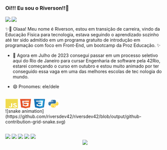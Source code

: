 ### Oi!!! Eu sou o Riverson!!👋


<a href="https://github.com/anuraghazra/github-readme-stats">
  <img height=200 align="center" src="https://github-readme-stats.vercel.app/api?username=riversdev42&show_icons=true&theme=radical" />
</a>
<a href="https://github.com/anuraghazra/convoychat">
  <img height=200 align="center" src="https://github-readme-stats.vercel.app/api/top-langs?username=riversdev42&layout=compact&langs_count=8&card_width=280" />
</a>
  
✨🔭 Olaaa! Meu nome é Riverson, estou em transição de carreira, vindo da Educação Física para tecnologia, estava seguindo 
o aprendizado sozinho até ter sido admitido em um programa gratuito de introdução em programação com foco em Front-End,
um bootcamp da Proz Educação. ✨

- 🌱 Agora em Julho de 2023 consegui passar em um processo seletivo aqui do Rio de Janeiro para cursar Engenharia de software pela
42Rio, estarei começando o curso em outubro e estou muito animado por ter conseguido essa vaga em uma das melhores escolas de tec
nologia do mundo.

- 😄 Pronomes: ele/dele
<div style="display: inline_block"><br>
  <img align="center" alt="Rafa-Js" height="30" width="40" src="https://raw.githubusercontent.com/devicons/devicon/master/icons/javascript/javascript-plain.svg">
  <img align="center" alt="Rafa-HTML" height="30" width="40" src="https://raw.githubusercontent.com/devicons/devicon/master/icons/html5/html5-original.svg">
  <img align="center" alt="Rafa-CSS" height="30" width="40" src="https://raw.githubusercontent.com/devicons/devicon/master/icons/css3/css3-original.svg">
  <img align="center" alt="Rafa-Python" height="30" width="40" src="https://raw.githubusercontent.com/devicons/devicon/master/icons/python/python-original.svg">
  </div>
  ![snake animation](https://github.com/riversdev42/riversdev42/blob/output/github-contribution-grid-snake.svg)

  ##
  <div> 
  <a href="https://www.youtube.com/channel/UC_yJa1_1YKjDiDAxwOjtpoA" target="_blank"><img src="https://img.shields.io/badge/YouTube-FF0000?style=for-the-badge&logo=youtube&logoColor=white" target="_blank"></a>
  <a href="https://instagram.com/riversonmorais" target="_blank"><img src="https://img.shields.io/badge/-Instagram-%23E4405F?style=for-the-badge&logo=instagram&logoColor=white" target="_blank"></a>
  <a href="https://discord.gg/B4PyrrnE" target="_blank"><img src="https://img.shields.io/badge/Discord-7289DA?style=for-the-badge&logo=discord&logoColor=white" target="_blank"></a> 
  <a href = "mailto:riversdev42@outlook.com"><img src="https://img.shields.io/badge/-Gmail-%23333?style=for-the-badge&logo=gmail&logoColor=white" target="_blank"></a>
  <a href="https://www.linkedin.com/in/riversdev42/" target="_blank"><img src="https://img.shields.io/badge/-LinkedIn-%230077B5?style=for-the-badge&logo=linkedin&logoColor=white" target="_blank"></a> 
  
</div>

<center><img src="https://gifs.eco.br/wp-content/uploads/2022/08/gifs-de-dota-14.gif"></center>

